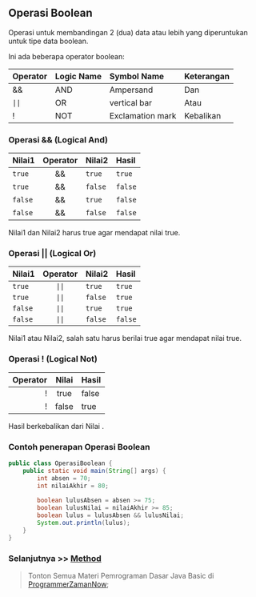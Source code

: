 ## Operasi Boolean
Operasi untuk membandingan 2 (dua) data atau lebih yang diperuntukan untuk tipe data boolean.

Ini ada beberapa operator boolean:

| Operator      | Logic Name | Symbol Name      | Keterangan |
|:--------------|:-----------|:-----------------|:-----------|
| &&            | AND        | Ampersand        | Dan        |
| <code>&#124;&#124;</code> | OR         | vertical bar     | Atau       |
| !             | NOT        | Exclamation mark | Kebalikan  |

### Operasi && (Logical And)

| Nilai1  | Operator  | Nilai2  | Hasil   |
|:--------|:---------:|:--------|:--------|
| `true`  |    &&     | `true`  | `true`  |
| `true`  |    &&     | `false` | `false` |
| `false` |    &&     | `true`  | `false` |
| `false` |    &&     | `false` | `false` |

Nilai1 dan Nilai2 harus true agar mendapat nilai true.

### Operasi || (Logical Or)

| Nilai1  |    Operator    | Nilai2  | Hasil    |
|:--------|:--------------:|:--------|:---------|
| `true`  | <code>&#124;&#124;</code> | `true`  | `true`   |
| `true`  | <code>&#124;&#124;</code> | `false` | `true`   |
| `false` | <code>&#124;&#124;</code> | `true`  | `true`   |
| `false` | <code>&#124;&#124;</code> | `false` | `false`  |

Nilai1 atau Nilai2, salah satu harus berilai true agar mendapat nilai true. 

### Operasi ! (Logical Not)

| Operator | Nilai | Hasil |
|---------:|:-----:|:------|
|        ! | true  | false |
|        ! | false | true  |

Hasil berkebalikan dari Nilai .

### Contoh penerapan Operasi Boolean

```java
public class OperasiBoolean {
    public static void main(String[] args) {
        int absen = 70;
        int nilaiAkhir = 80;
        
        boolean lulusAbsen = absen >= 75;
        boolean lulusNilai = nilaiAkhir >= 85;
        boolean lulus = lulusAbsen && lulusNilai;
        System.out.println(lulus);
    }
}
```
### Selanjutnya >> [Method](./Method.md)
> Tonton Semua Materi Pemrograman Dasar Java Basic di [ProgrammerZamanNow](https://www.udemy.com/course/pemrograman-java-pemula-sampai-mahir);